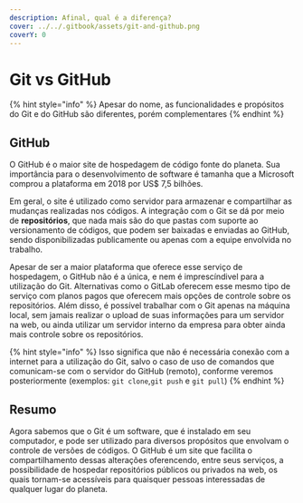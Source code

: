 ```yaml
---
description: Afinal, qual é a diferença?
cover: ../../.gitbook/assets/git-and-github.png
coverY: 0
---
```


# Git vs GitHub

{% hint style="info" %}
Apesar do nome, as funcionalidades e propósitos do Git e do GitHub são diferentes, porém complementares
{% endhint %}

## GitHub

O GitHub é o maior site de hospedagem de código fonte do planeta. Sua importância para o desenvolvimento de software é tamanha que a Microsoft comprou a plataforma em 2018 por US$ 7,5 bilhões.

Em geral, o site é utilizado como servidor para armazenar e compartilhar as mudanças realizadas nos códigos. A integração com o Git se dá por meio de **repositórios**, que nada mais são do que pastas com suporte ao versionamento de códigos, que podem ser baixadas e enviadas ao GitHub, sendo disponibilizadas publicamente ou apenas com a equipe envolvida no trabalho.

Apesar de ser a maior plataforma que oferece esse serviço de hospedagem, o GitHub não é a única, e nem é imprescíndivel para a utilização do Git. Alternativas como o GitLab oferecem esse mesmo tipo de serviço com planos pagos que oferecem mais opções de controle sobre os repositórios. Além disso, é possível trabalhar com o Git apenas na máquina local, sem jamais realizar o upload de suas informações para um servidor na web, ou ainda utilizar um servidor interno da empresa para obter ainda mais controle sobre os repositórios.

{% hint style="info" %}
Isso significa que não é necessária conexão com a internet para a utilização do Git, salvo o caso de uso de comandos que comunicam-se com o servidor do GitHub (remoto), conforme veremos posteriormente (exemplos: `git clone`,`git push` e `git pull`)
{% endhint %}

## Resumo

Agora sabemos que o Git é um software, que é instalado em seu computador, e pode ser utilizado para diversos propósitos que envolvam o controle de versões de códigos. O GitHub é um site que facilita o compartilhamento dessas alterações oferencendo, entre seus serviços, a possibilidade de hospedar repositórios públicos ou privados na web, os quais tornam-se acessíveis para quaisquer pessoas interessadas de qualquer lugar do planeta.
